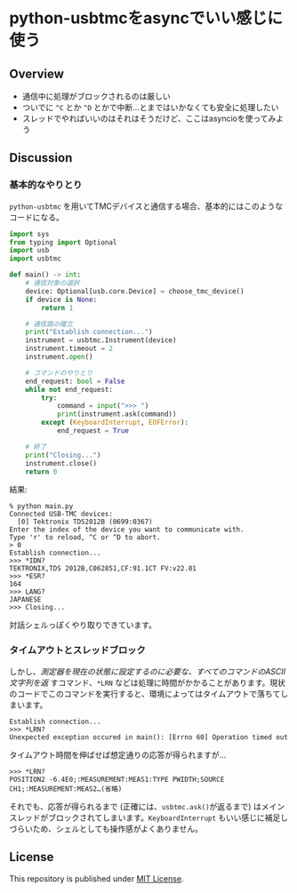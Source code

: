 # python-usbtmcをasyncでいい感じに使う

## Overview

 - 通信中に処理がブロックされるのは厳しい
 - ついでに `^C` とか `^D` とかで中断…とまではいかなくても安全に処理したい
 - スレッドでやればいいのはそれはそうだけど、ここはasyncioを使ってみよう

## Discussion

### 基本的なやりとり

`python-usbtmc` を用いてTMCデバイスと通信する場合、基本的にはこのようなコードになる。

```python
import sys
from typing import Optional
import usb
import usbtmc

def main() -> int:
    # 通信対象の選択
    device: Optional[usb.core.Device] = choose_tmc_device()
    if device is None:
        return 1

    # 通信路の確立
    print("Establish connection...")
    instrument = usbtmc.Instrument(device)
    instrument.timeout = 2
    instrument.open()

    # コマンドのやりとり
    end_request: bool = False
    while not end_request:
        try:
            command = input(">>> ")
            print(instrument.ask(command))
        except (KeyboardInterrupt, EOFError):
            end_request = True

    # 終了
    print("Closing...")
    instrument.close()
    return 0
```

結果:

```
% python main.py
Connected USB-TMC devices:
  [0] Tektronix TDS2012B (0699:0367)
Enter the index of the device you want to communicate with.
Type 'r' to reload, ^C or ^D to abort.
> 0
Establish connection...
>>> *IDN?
TEKTRONIX,TDS 2012B,C062851,CF:91.1CT FV:v22.01
>>> *ESR?
164
>>> LANG?
JAPANESE
>>> Closing...
```

対話シェルっぽくやり取りできています。

### タイムアウトとスレッドブロック

しかし、*測定器を現在の状態に設定するのに必要な、すべてのコマンドのASCII文字列を返* すコマンド、`*LRN` などは処理に時間がかかることがあります。現状のコードでこのコマンドを実行すると、環境によってはタイムアウトで落ちてしまいます。

```
Establish connection...
>>> *LRN?
Unexpected exception occured in main(): [Errno 60] Operation timed out
```

タイムアウト時間を伸ばせば想定通りの応答が得られますが…

```
>>> *LRN?
POSITION2 -6.4E0;:MEASUREMENT:MEAS1:TYPE PWIDTH;SOURCE CH1;:MEASUREMENT:MEAS2…(省略)
```

それでも、応答が得られるまで (正確には、`usbtmc.ask()`が返るまで) はメインスレッドがブロックされてしまいます。`KeyboardInterrupt` もいい感じに補足しづらいため、シェルとしても操作感がよくありません。


## License

This repository is published under [MIT License](LICENSE).
